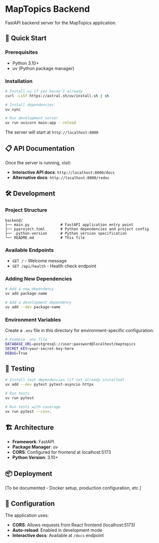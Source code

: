 # MapTopics Backend

FastAPI backend server for the MapTopics application.

## 🚀 Quick Start

### Prerequisites
- Python 3.10+
- uv (Python package manager)

### Installation

```bash
# Install uv if you haven't already
curl -LsSf https://astral.sh/uv/install.sh | sh

# Install dependencies
uv sync

# Run development server
uv run uvicorn main:app --reload
```

The server will start at `http://localhost:8000`

## 📋 API Documentation

Once the server is running, visit:
- **Interactive API docs**: `http://localhost:8000/docs`
- **Alternative docs**: `http://localhost:8000/redoc`

## 🛠️ Development

### Project Structure

```
backend/
├── main.py              # FastAPI application entry point
├── pyproject.toml       # Python dependencies and project config
├── .python-version      # Python version specification
└── README.md            # This file
```

### Available Endpoints

- `GET /` - Welcome message
- `GET /api/health` - Health check endpoint

### Adding New Dependencies

```bash
# Add a new dependency
uv add package-name

# Add a development dependency
uv add --dev package-name
```

### Environment Variables

Create a `.env` file in this directory for environment-specific configuration:

```bash
# Example .env file
DATABASE_URL=postgresql://user:password@localhost/maptopics
SECRET_KEY=your-secret-key-here
DEBUG=True
```

## 🧪 Testing

```bash
# Install test dependencies (if not already installed)
uv add --dev pytest pytest-asyncio httpx

# Run tests
uv run pytest

# Run tests with coverage
uv run pytest --cov=.
```

## 🏗️ Architecture

- **Framework**: FastAPI
- **Package Manager**: uv
- **CORS**: Configured for frontend at localhost:5173
- **Python Version**: 3.10+

## 📦 Deployment

[To be documented - Docker setup, production configuration, etc.]

## 🔧 Configuration

The application uses:
- **CORS**: Allows requests from React frontend (localhost:5173)
- **Auto-reload**: Enabled in development mode
- **Interactive docs**: Available at `/docs` endpoint